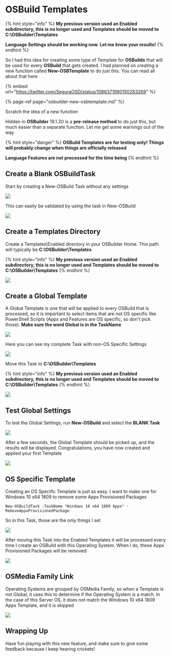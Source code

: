 # OSBuild Templates



{% hint style="info" %}
**My previous version used an Enabled subdirectory, this is no longer used and Templates should be moved to C:\OSBuilder\Templates**

**Language Settings should be working now.  Let me know your results!**
{% endhint %}

So I had this idea for creating some type of Template for **OSBuilds** that will be used for every **OSBuild** that gets created.  I had planned on creating a new function called **New-OSBTemplate** to do just this.  You can read all about that here

{% embed url="https://twitter.com/SeguraOSD/status/1086371990150283269" %}

{% page-ref page="osbuilder-new-osbtemplate.md" %}

Scratch the idea of a new function

Hidden in **OSBuilder** 19.1.20 is a **pre-release method** to do just this, but much easier than a separate function.  Let me get some warnings out of the way

{% hint style="danger" %}
**OSBuild Templates are for testing only!  Things will probably change when things are officially released**

**Language Features are not processed for the time being**
{% endhint %}

## Create a Blank OSBuildTask

Start by creating a New-OSBuild Task without any settings

![](../../.gitbook/assets/2019-01-21_0-26-42.png)

This can easily be validated by using the task in New-OSBuild

![](../../.gitbook/assets/2019-01-21_0-29-58.png)

## Create a Templates Directory

Create a Templates\Enabled directory in your OSBuilder Home.  This path will typically be **C:\OSBuilder\Templates**

{% hint style="info" %}
**My previous version used an Enabled subdirectory, this is no longer used and Templates should be moved to C:\OSBuilder\Templates**
{% endhint %}

![](../../.gitbook/assets/2019-01-21_0-33-16.png)

## Create a Global Template

A Global Template is one that will be applied to every OSBuild that is processed, so it is important to select items that are not OS specific like PowerShell Scripts \(Appx and Features are OS specific, so don't pick those\).  **Make sure the word Global is in the TaskName**

![](../../.gitbook/assets/2019-01-21_0-43-01.png)

Here you can see my complete Task with non-OS Specific Settings

![](../../.gitbook/assets/2019-01-21_0-44-40.png)

Move this Task to **C:\OSBuilder\Templates**

{% hint style="info" %}
**My previous version used an Enabled subdirectory, this is no longer used and Templates should be moved to C:\OSBuilder\Templates**
{% endhint %}

![](../../.gitbook/assets/2019-01-21_0-46-02.png)

## Test Global Settings

To test the Global Settings, run **New-OSBuild** and select the **BLANK Task**

![](../../.gitbook/assets/2019-01-21_0-47-34.png)

After a few seconds, the Global Template should be picked up, and the results will be displayed.  Congratulations, you have now created and applied your first Template

![](../../.gitbook/assets/2019-01-21_0-49-39.png)

## OS Specific Template

Creating an OS Specific Template is just as easy.  I want to make one for Windows 10 x64 1809 to remove some Appx Provisioned Packages

```text
New-OSBuildTask -TaskName "Windows 10 x64 1809 Appx" -RemoveAppxProvisionedPackage
```

So in this Task, those are the only things I set

![](../../.gitbook/assets/2019-01-21_0-54-37.png)

After moving this Task into the Enabled Templates it will be processed every time I create an OSBuild with this Operating System.  When I do, these Appx Provisioned Packages will be removed

![](../../.gitbook/assets/2019-01-21_0-56-19.png)

## OSMedia Family Link

Operating Systems are grouped by OSMedia Family, so when a Template is not Global, it uses this to determine if the Operating System is a match.  In the case of this Server OS, it does not match the Windows 10 x64 1809 Appx Template, and it is skipped

![](../../.gitbook/assets/2019-01-21_0-59-21.png)

## Wrapping Up

Have fun playing with this new feature, and make sure to give some feedback because I keep hearing crickets!

